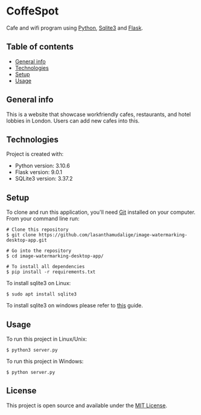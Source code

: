 # CoffeSpot

Cafe and wifi program using [Python](https://www.python.org/), [Sqlite3](https://docs.python.org/3/library/sqlite3.html) and [Flask](https://flask.palletsprojects.com/en/2.2.x/).

## Table of contents
* [General info](#general-info)
* [Technologies](#technologies)
* [Setup](#setup)
* [Usage](#usage)

## General info
This is a website that showcase workfriendly cafes, restaurants, and hotel lobbies in London. Users can add new cafes into this. 

## Technologies
Project is created with:
* Python version: 3.10.6
* Flask version: 9.0.1
* SQLite3 version: 3.37.2
	
## Setup

To clone and run this application, you'll need [Git](https://git-scm.com) installed on your computer.\
From your command line run:

```
# Clone this repository
$ git clone https://github.com/lasanthamudalige/image-watermarking-desktop-app.git

# Go into the repository
$ cd image-watermarking-desktop-app/

# To install all dependencies
$ pip install -r requirements.txt
```

To install sqlite3 on Linux:

```
$ sudo apt install sqlite3
```

To install sqlite3 on windows please refer to [this](https://www.configserverfirewall.com/windows-10/install-sqlite3-on-windows-10/) guide. 

## Usage

To run this project in Linux/Unix:

```
$ python3 server.py
```

To run this project in Windows:

```
$ python server.py
```

## License 
This project is open source and available under the [MIT License](https://github.com/lasanthamudalige/cafe-and-wifi-website/blob/main/LICENSE).
